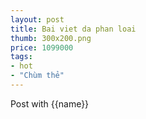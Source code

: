 ```yaml
---
layout: post
title: Bai viet da phan loai
thumb: 300x200.png
price: 1099000
tags:
- hot
- "Chùm thẻ"
---
```

Post with {{name}}
